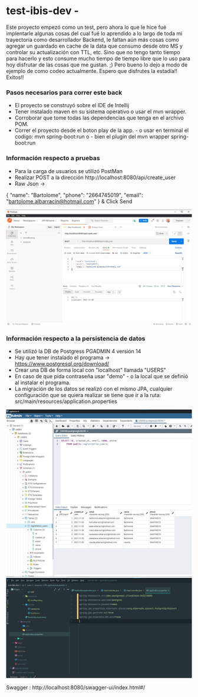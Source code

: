 # test-ibis-dev - 


Este proyecto empezó como un test, pero ahora lo que le hice fué implentarle algunas cosas del cual fué lo aprendido a lo largo de toda mi trayectoria como desarrollador Backend, le faltan aún más cosas como agregar un guardado en cache de la data que consumo desde otro MS y controlar su actualización con TTL, etc. Sino que no tengo tanto tiempo para hacerlo y esto consume mucho tiempo de tiempo libre que lo uso para hoy disfrutar de las cosas que me gustan. ;) Pero bueno lo dejo a modo de ejemplo de como codeo actualmente. Espero que disfrutes la estadía!! Exitos!! 


### Pasos necesarios para correr este back

- El proyecto se construyó sobre el IDE de Intellij
- Tener instalado maven en su sistema operativo o usar el mvn wrapper.
- Corroborar que tome todas las dependencias que tenga en el archivo POM.
- Correr el proyecto desde el boton play de la app. - o usar en terminal el codigo: mvn spring-boot:run o - bien el plugin del mvn wrapper spring-boot:run

### Información respecto a pruebas

- Para la carga de usuarios se utilizó PostMan
- Realizar POST a la dirección  http://localhost:8080/api/create_user
- Raw Json ->

{
    "name": "Bartolome",
    "phone": "2664745019",
    "email": "bartolome.albarracin@hotmail.com"
}
& Click Send

<img src="postman.jpg">


### Información respecto a la persistencia de datos

- Se utilizó la DB de Postgress PGADMIN 4 versión 14
- Hay que tener instalado el programa -> https://www.postgresql.org/download/
- Crear una DB de forma local con "localhost" llamada "USERS"
- En caso de que pida contraseña usar "demo" - o la local que se definió al instalar el programa.
- La migración de los datos se realizó con el mismo JPA, cualquier configuración que se quiera realizar se tiene que ir a la ruta: src/main/resources/application.properties

<img src="postgress.jpg">

<img src="config-migrations.jpg">

Swagger : http://localhost:8080/swagger-ui/index.html#/


